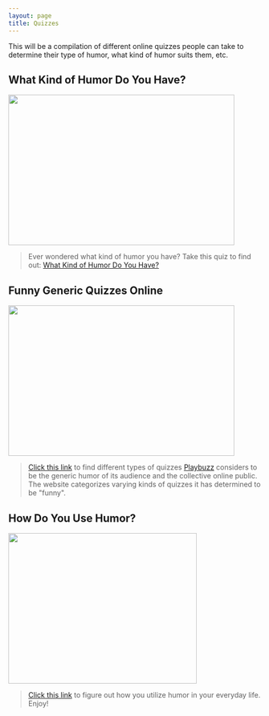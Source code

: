 ```yaml
---
layout: page
title: Quizzes
---
```


<p class="message">
  This will be a compilation of different online quizzes people can take to determine their type of humor, what kind of humor suits them, etc.
</p>

## What Kind of Humor Do You Have?
<a href="https://www.playbuzz.com/monikasymonds10/what-kind-of-humor-are-you"><img src="https://actamu.github.io/laughing-aggies/public/images/humor_quiz.png" height="300" width="450" ></a>
> Ever wondered what kind of humor you have? Take this quiz to find out: [What Kind of Humor Do You Have?](https://www.playbuzz.com/monikasymonds10/what-kind-of-humor-are-you)

## Funny Generic Quizzes Online
<a href="https://www.playbuzz.com/Funny"><img src="https://actamu.github.io/laughing-aggies/public/images/quiz-time.png" height="300" width="450" ></a>
> [Click this link](https://www.playbuzz.com/Funny) to find different types of quizzes [Playbuzz](https://www.playbuzz.com/) considers to be the generic humor of its audience and the collective online public. The website categorizes varying kinds of quizzes it has determined to be "funny".

## How Do You Use Humor?
<a href="https://www.psychologytoday.com/articles/200607/how-do-you-use-humor"><img src="https://actamu.github.io/laughing-aggies/public/images/dogs-and-partyhats.jpg" height="300" width="375" ></a>
> [Click this link](https://www.psychologytoday.com/articles/200607/how-do-you-use-humor) to figure out how you utilize humor in your everyday life. Enjoy!
